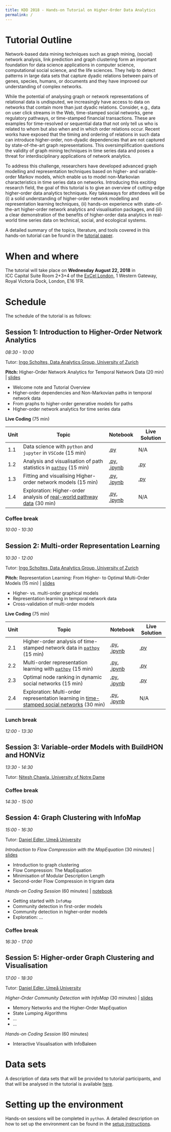 ```yaml
---
title: KDD 2018 - Hands-on Tutorial on Higher-Order Data Analytics
permalink: /
---
```


# Tutorial Outline

Network-based data mining techniques such as graph mining, (social) network analysis, link prediction and graph clustering form an important foundation for data science applications in computer science, computational social science, and the life sciences. They help to detect patterns in large data sets that capture dyadic relations between pairs of genes, species, humans, or documents and they have improved our understanding of complex networks.

While the potential of analysing graph or network representations of relational data is undisputed, we increasingly have access to data on networks that contain more than just dyadic relations. Consider, e.g., data on user click streams in the Web, time-stamped social networks, gene regulatory pathways, or time-stamped financial transactions. These are examples for time-resolved or sequential data that not only tell us who is related to whom but also when and in which order relations occur. Recent works have exposed that the timing and ordering of relations in such data can introduce higher-order, non-dyadic dependencies that are not captured by state-of-the-art graph representations. This oversimplification questions the validity of graph mining techniques in time series data and poses a threat for interdisciplinary applications of network analytics.


To address this challenge, researchers have developed advanced graph modelling and representation techniques based on higher- and variable-order Markov models, which enable us to model non-Markovian characteristics in time series data on networks. Introducing this exciting research field, the goal of this tutorial is to give an overview of cutting-edge higher-order data analytics techniques. Key takeaways for attendees will be (i) a solid understanding of higher-order network modelling and representation learning techniques, (ii) hands-on experience with state-of-the-art higher-order network analytics and visualisation packages, and (iii) a clear demonstration of the benefits of higher-order data analytics in real-world time series data on technical, social, and ecological systems.

A detailed summary of the topics, literature, and tools covered in this hands-on tutorial can be found in the [tutorial paper](https://www.researchgate.net/publication/325168357_Beyond_Graph_Mining_Higher-Order_Data_Analytics_for_Temporal_Network_Data).

# When and where

The tutorial will take place on **Wednesday August 22, 2018** in ICC Capital Suite Room 2+3+4 of the [ExCel London](https://www.excel.london/organiser/venue-map), 1 Western Gateway, Royal Victoria Dock, London, E16 1FR.

# Schedule

The schedule of the tutorial is as follows:

## Session 1: Introduction to Higher-Order Network Analytics
*08:30 - 10:00*

Tutor: [Ingo Scholtes, Data Analytics Group, University of Zurich](http://ifi.uzh.ch/dag)

**Pitch:** Higher-Order Network Analytics for Temporal Network Data (20 min) | [slides](https://github.com/IngoScholtes/kdd2018-tutorial/blob/master/talks/)
- Welcome note and Tutorial Overview
- Higher-order dependencies and Non-Markovian paths in temporal network data
- From graphs to higher-order generative models for paths
- Higher-order network analytics for time series data

**Live Coding** (75 min)  

Unit | Topic | Notebook | Live Solution
----|----|----|----
1.1 | Data science with `python` and `jupyter` in `VSCode` (15 min) | [.py](https://github.com/IngoScholtes/kdd2018-tutorial/blob/master/code/1_1_vscode_jupyter.py) | N/A
1.2 | Analysis and visualisation of path statistics in [`pathpy`](http://www.pathpy.net) (15 min) | [.py](https://github.com/IngoScholtes/kdd2018-tutorial/blob/master/code/1_2_pathpy.py), [.ipynb](https://github.com/IngoScholtes/kdd2018-tutorial/blob/master/code/1_2_pathpy.ipynb) | [.py](https://github.com/IngoScholtes/kdd2018-tutorial/blob/master/live_solutions/1_2_pathpy.py)  
1.3 | Fitting and visualising Higher-order network models (15 min) | [.py](https://github.com/IngoScholtes/kdd2018-tutorial/blob/master/code/1_3_higher_order.py),  [.ipynb](https://github.com/IngoScholtes/kdd2018-tutorial/blob/master/code/1_3_higher_order.py) | [.py](https://github.com/IngoScholtes/kdd2018-tutorial/blob/master/live_solutions/1_3_higher_order.py)
1.4 | Exploration: Higher-order analysis of [real-world pathway data](https://github.com/IngoScholtes/kdd2018-tutorial/tree/master/data) (30 min) | [.py](https://github.com/IngoScholtes/kdd2018-tutorial/blob/master/code/1_4_exploration.py), [.ipynb](https://github.com/IngoScholtes/kdd2018-tutorial/blob/master/code/1_4_exploration.ipynb) | N/A

### Coffee break
*10:00 - 10:30*

## Session 2: Multi-order Representation Learning
*10:30 - 12:00*

Tutor: [Ingo Scholtes, Data Analytics Group, University of Zurich](http://ifi.uzh.ch/dag)

**Pitch:** Representation Learning: From Higher- to Optimal Multi-Order Models (15 min) | [slides](https://github.com/IngoScholtes/kdd2018-tutorial/blob/master/talks/)
- Higher- vs. multi-order graphical models
- Representation learning in temporal network data
- Cross-validation of multi-order models

**Live Coding** (75 min)

Unit | Topic | Notebook | Live Solution
----|----|----|----
2.1 | Higher-order analysis of time-stamped network data in [`pathpy`](http://www.pathpy.net) (15 min) | [.py](https://github.com/IngoScholtes/kdd2018-tutorial/blob/master/code/2_1_temporal_networks.py), [.ipynb](https://github.com/IngoScholtes/kdd2018-tutorial/blob/master/code/2_1_temporal_networks.ipynb) | [.py](https://github.com/IngoScholtes/kdd2018-tutorial/blob/master/live_solutions/2_1_temporal_networks.py)  
2.2 | Multi-order representation learning with [`pathpy`](http://www.pathpy.net) (15 min) | [.py](https://github.com/IngoScholtes/kdd2018-tutorial/blob/master/code/2_2_multi_order.py), [.ipynb](https://github.com/IngoScholtes/kdd2018-tutorial/blob/master/code/2_2_multi_order.ipynb) | [.py](https://github.com/IngoScholtes/kdd2018-tutorial/blob/master/live_solutions/2_2_multi_order.py)  
2.3 | Optimal node ranking in dynamic social networks (15 min) | [.py](https://github.com/IngoScholtes/kdd2018-tutorial/blob/master/code/2_3_cross_validation.py), [.ipynb](https://github.com/IngoScholtes/kdd2018-tutorial/blob/master/code/2_3_cross_validation.ipynb) | [.py](https://github.com/IngoScholtes/kdd2018-tutorial/blob/master/live_solutions/2_3_cross_validation.py)
2.4 | Exploration: Multi-order representation learning in [time-stamped social networks](https://github.com/IngoScholtes/kdd2018-tutorial/tree/master/data) (30 min) | [.py](https://github.com/IngoScholtes/kdd2018-tutorial/blob/master/code/2_4_exploration.py),  [.ipynb](https://github.com/IngoScholtes/kdd2018-tutorial/blob/master/live_solutions/2_4_exploration.py) | N/A

### Lunch break
*12:00 - 13:30*

## Session 3: Variable-order Models with BuildHON and HONViz
*13:30 - 14:30*

Tutor: [Nitesh Chawla, University of Notre Dame](https://www3.nd.edu/~nchawla/)

### Coffee break
*14:30 - 15:00*

## Session 4: Graph Clustering with InfoMap
*15:00 - 16:30*

Tutor: [Daniel Edler, Ume&aring; University](https://www.umu.se/en/staff/daniel-edler/)

*Introduction to Flow Compression with the MapEquation* (30 minutes) | [slides](http://...)
- Introduction to graph clustering
- Flow Compression: The MapEquation
- Minimisation of Modular Description Length
- Second-order Flow Compression in trigram data

*Hands-on Coding Session* (60 minutes) | [notebook](http://...)
- Getting started with `InfoMap`
- Community detection in first-order models
- Community detection in higher-order models
- Exploration: ... 

### Coffee break
*16:30 - 17:00*

## Session 5: Higher-order Graph Clustering and Visualisation
*17:00 - 18:30*

Tutor: [Daniel Edler, Ume&aring; University](https://www.umu.se/en/staff/daniel-edler/)

*Higher-Order Community Detection with InfoMap* (30 minutes) | [slides](http://...)
- Memory Networks and the Higher-Order MapEquation
- State Lumping Algorithms
- ... 
- ... 

*Hands-on Coding Session* (60 minutes)
- Interactive Visualisation with InfoBaleen

# Data sets

A description of data sets that will be provided to tutorial participants, and that will be analysed in the tutorial is available [here](https://github.com/IngoScholtes/kdd2018-tutorial/tree/master/data).

# Setting up the environment

Hands-on sessions will be completed in `python`. A detailed description on how to set up the environment can be found in the [setup instructions](/kdd2018-tutorial/setup).